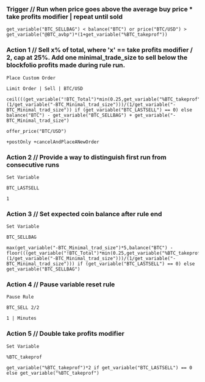 ### Trigger   // Run when price goes above the average buy price * take profits modifier | repeat until sold
```
get_variable("BTC_SELLBAG") < balance("BTC") or price("BTC/USD") > get_variable("@BTC_avbp")*(1+get_variable("%BTC_takeprof"))
```
### Action 1   // Sell x% of total, where 'x' == take profits modifier / 2, cap at 25%. Add one minimal_trade_size to sell below the blockfolio profits made during rule run.
```
Place Custom Order
```
```
Limit Order | Sell | BTC/USD
```
```
ceil(((get_variable("!BTC_Total")*min(0.25,get_variable("%BTC_takeprof")/2)))*(1/get_variable("-BTC_Minimal_trad_size")))/(1/get_variable("-BTC_Minimal_trad_size")) if (get_variable("BTC_LASTSELL") == 0) else balance("BTC") - get_variable("BTC_SELLBAG") + get_variable("-BTC_Minimal_trad_size")
```
```
offer_price("BTC/USD")
```
```
+postOnly +cancelAndPlaceANewOrder
```
### Action 2   // Provide a way to distinguish first run from consecutive runs
```
Set Variable
```
```
BTC_LASTSELL
```
```
1
```
### Action 3   // Set expected coin balance after rule end
```
Set Variable
```
```
BTC_SELLBAG
```
```
max(get_variable("-BTC_Minimal_trad_size")*5,balance("BTC") - floor(((get_variable("!BTC_Total")*min(0.25,get_variable("%BTC_takeprof")/2)))*(1/get_variable("-BTC_Minimal_trad_size")))/(1/get_variable("-BTC_Minimal_trad_size"))) if (get_variable("BTC_LASTSELL") == 0) else get_variable("BTC_SELLBAG")
```
### Action 4   // Pause variable reset rule
```
Pause Rule
```
```
BTC_SELL 2/2
```
```
1 | Minutes
```
### Action 5   // Double take profits modifier
```
Set Variable
```
```
%BTC_takeprof
```
```
get_variable("%BTC_takeprof")*2 if get_variable("BTC_LASTSELL") == 0 else get_variable("%BTC_takeprof")
```
